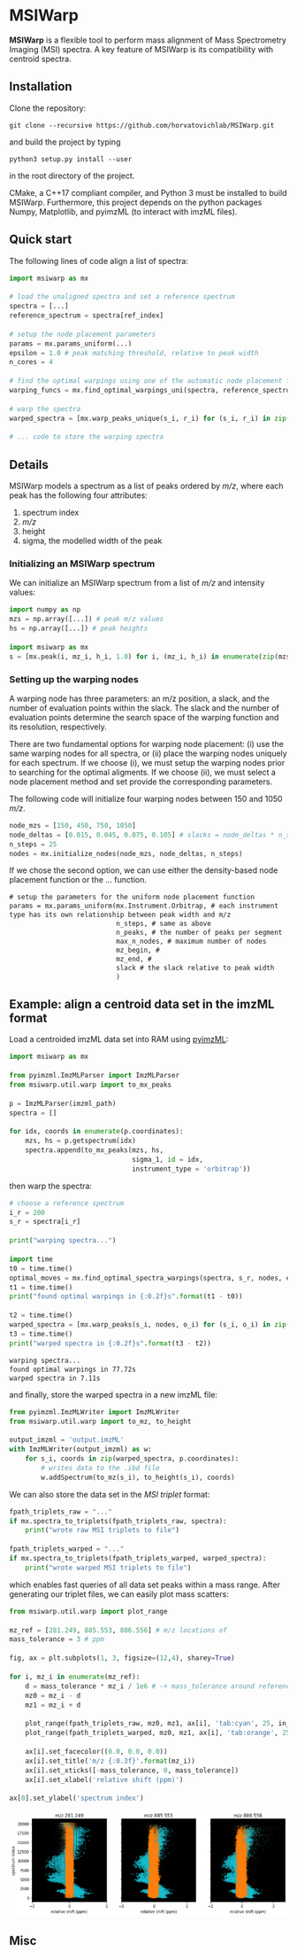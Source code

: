 # MSIWarp
**MSIWarp** is a flexible tool to perform mass alignment of Mass Spectrometry Imaging (MSI) spectra. A key feature of MSIWarp is its compatibility with centroid spectra.


## Installation
Clone the repository:
```
git clone --recursive https://github.com/horvatovichlab/MSIWarp.git
```
and build the project by typing
```
python3 setup.py install --user
```
in the root directory of the project.

CMake, a C++17 compliant compiler, and Python 3 must be installed to build MSIWarp. Furthermore, this project depends on the python packages Numpy, Matplotlib, and pyimzML (to interact with imzML files).



## Quick start
The following lines of code align a list of spectra:
```python
import msiwarp as mx

# load the unaligned spectra and set a reference spectrum
spectra = [...]
reference_spectrum = spectra[ref_index]

# setup the node placement parameters
params = mx.params_uniform(...)
epsilon = 1.0 # peak matching threshold, relative to peak width
n_cores = 4

# find the optimal warpings using one of the automatic node placement functions
warping_funcs = mx.find_optimal_warpings_uni(spectra, reference_spectrum, params, epsilon, n_cores)

# warp the spectra
warped_spectra = [mx.warp_peaks_unique(s_i, r_i) for (s_i, r_i) in zip(spectra, warping_funcs)

# ... code to store the warping spectra

```

## Details
MSIWarp models a spectrum as a list of peaks ordered by *m/z*, where each peak has the following four attributes: 
1. spectrum index
2. *m/z*
3. height
4. sigma, the modelled width of the peak

### Initializing an MSIWarp spectrum
We can initialize an MSIWarp spectrum from a list of *m/z* and intensity values:
```python
import numpy as np
mzs = np.array([...]) # peak m/z values
hs = np.array([...]) # peak heights

import msiwarp as mx
s = [mx.peak(i, mz_i, h_i, 1.0) for i, (mz_i, h_i) in enumerate(zip(mzs, hs))]
```

### Setting up the warping nodes
A warping node has three parameters: an m/z position, a slack, and the number of evaluation points within the slack. The slack and the number of evaluation points determine the search space of the warping function and its resolution, respectively.

There are two fundamental options for warping node placement: (i) use the same warping nodes for all spectra, or (ii) place the warping nodes uniquely for each spectrum. If we choose (i), we must setup the warping nodes prior to searching for the optimal aligments. If we choose (ii), we must select a node placement method and set provide the corresponding parameters. 

The following code will initialize four warping nodes between 150 and 1050 *m/z*. 
```python
node_mzs = [150, 450, 750, 1050]
node_deltas = [0.015, 0.045, 0.075, 0.105] # slacks = node_deltas * n_steps
n_steps = 25 
nodes = mx.initialize_nodes(node_mzs, node_deltas, n_steps)
```

If we chose the second option, we can use either the density-based node placement function or the ... function.
```
# setup the parameters for the uniform node placement function
params = mx.params_uniform(mx.Instrument.Orbitrap, # each instrument type has its own relationship between peak width and m/z
                           n_steps, # same as above
                           n_peaks, # the number of peaks per segment
                           max_n_nodes, # maximum number of nodes
                           mz_begin, # 
                           mz_end, #
                           slack # the slack relative to peak width
                           )
```


## Example: align a centroid data set in the imzML format
Load a centroided imzML data set into RAM using [pyimzML](https://github.com/alexandrovteam/pyimzML):

```python
import msiwarp as mx

from pyimzml.ImzMLParser import ImzMLParser
from msiwarp.util.warp import to_mx_peaks

p = ImzMLParser(imzml_path)
spectra = []

for idx, coords in enumerate(p.coordinates):
    mzs, hs = p.getspectrum(idx)    
    spectra.append(to_mx_peaks(mzs, hs,
                               sigma_1, id = idx,
                               instrument_type = 'orbitrap'))

```

then warp the spectra:

```python
# choose a reference spectrum
i_r = 200
s_r = spectra[i_r]

print("warping spectra...")

import time
t0 = time.time()
optimal_moves = mx.find_optimal_spectra_warpings(spectra, s_r, nodes, epsilon)
t1 = time.time()
print("found optimal warpings in {:0.2f}s".format(t1 - t0))

t2 = time.time()
warped_spectra = [mx.warp_peaks(s_i, nodes, o_i) for (s_i, o_i) in zip(spectra, optimal_moves)]
t3 = time.time()
print("warped spectra in {:0.2f}s".format(t3 - t2))
```

    warping spectra...
    found optimal warpings in 77.72s
    warped spectra in 7.11s

and finally, store the warped spectra in a new imzML file:

```python
from pyimzml.ImzMLWriter import ImzMLWriter
from msiwarp.util.warp import to_mz, to_height

output_imzml = 'output.imzML'
with ImzMLWriter(output_imzml) as w:
    for s_i, coords in zip(warped_spectra, p.coordinates):
        # writes data to the .ibd file
        w.addSpectrum(to_mz(s_i), to_height(s_i), coords)
```

We can also store the data set in the *MSI triplet* format:
```python
fpath_triplets_raw = "..."
if mx.spectra_to_triplets(fpath_triplets_raw, spectra):
    print("wrote raw MSI triplets to file")

fpath_triplets_warped = "..."
if mx.spectra_to_triplets(fpath_triplets_warped, warped_spectra):
    print("wrote warped MSI triplets to file")
```
which enables fast queries of all data set peaks within a mass range. After generating our triplet files, we can easily plot mass scatters:

```python
from msiwarp.util.warp import plot_range

mz_ref = [281.249, 885.553, 886.556] # m/z locations of 
mass_tolerance = 3 # ppm

fig, ax = plt.subplots(1, 3, figsize=(12,4), sharey=True)

for i, mz_i in enumerate(mz_ref):
    d = mass_tolerance * mz_i / 1e6 # -+ mass_tolerance around reference mass 
    mz0 = mz_i - d
    mz1 = mz_i + d    
    
    plot_range(fpath_triplets_raw, mz0, mz1, ax[i], 'tab:cyan', 25, in_ppm=True)
    plot_range(fpath_triplets_warped, mz0, mz1, ax[i], 'tab:orange', 25, in_ppm=True)
    
    ax[i].set_facecolor((0.0, 0.0, 0.0))
    ax[i].set_title('m/z {:0.3f}'.format(mz_i))
    ax[i].set_xticks([-mass_tolerance, 0, mass_tolerance])
    ax[i].set_xlabel('relative shift (ppm)')
    
ax[0].set_ylabel('spectrum index')
```

![DESI MASS SCATTER](/docs/mass_scatter_desi.png)

## Misc
